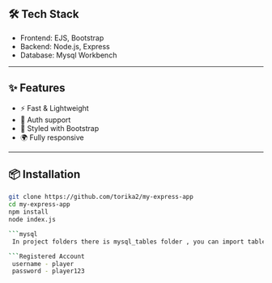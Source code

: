 ## 🛠️ Tech Stack
- Frontend: EJS, Bootstrap
- Backend: Node.js, Express
- Database: Mysql Workbench

---

## ✨ Features
- ⚡️ Fast & Lightweight
- 🔐 Auth support
- 🎨 Styled with Bootstrap
- 🌍 Fully responsive

---

## 📦 Installation

```bash
git clone https://github.com/torika2/my-express-app
cd my-express-app
npm install
node index.js

```mysql
 In project folders there is mysql_tables folder , you can import tables from there.

```Registered Account
 username - player
 password - player123
